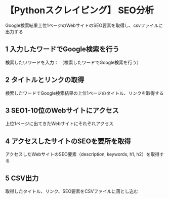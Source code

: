# 【Pythonスクレイピング】 SEO分析
Google検索結果上位1ページのWebサイトのSEO要素を取得し、csvファイルに出力する


## 1 入力したワードでGoogle検索を行う
検索したいワードを入力：
（検索したワードでGoogle検索を行う）

## 2 タイトルとリンクの取得
検索したワードでGoogle検索結果の上位1ページのタイトル、リンクを取得する

## 3 SEO1-10位のWebサイトにアクセス
上位1ページに出てきたWebサイトにそれぞれアクセス

## 4 アクセスしたサイトのSEOを要所を取得
アクセスしたWebサイトのSEO要素（description, keywords, h1, h2）を取得する

## 5 CSV出力
取得したタイトル、リンク、SEO要素をCSVファイルに落とし込む
